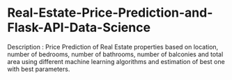 # Real-Estate-Price-Prediction-and-Flask-API-Data-Science
Description : Price Prediction of Real Estate properties based on location, number of bedrooms, number of bathrooms, number of balconies and total area using different machine learning algorithms and estimation of best one with best parameters.
